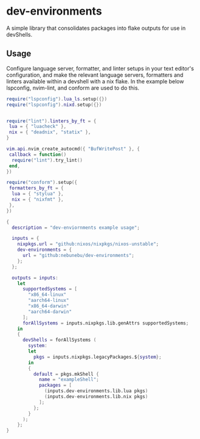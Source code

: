 # dev-environments

A simple library that consolidates packages into flake
outputs for use in devShells.

## Usage

Configure language server, formatter, and linter setups
in your text editor's configuration, and make the relevant
language servers, formatters and linters available within
a devshell with a nix flake. In the example below lspconfig,
nvim-lint, and conform are used to do this.

```lua
require("lspconfig").lua_ls.setup({})
require("lspconfig").nixd.setup({})


require("lint").linters_by_ft = {
 lua = { "luacheck" },
 nix = { "deadnix", "statix" },
}

vim.api.nvim_create_autocmd({ "BufWritePost" }, {
 callback = function()
  require("lint").try_lint()
 end,
})

require("conform").setup({
 formatters_by_ft = {
  lua = { "stylua" },
  nix = { "nixfmt" },
 },
})
```

```nix
{
  description = "dev-enviornments example usage";

  inputs = {
    nixpkgs.url = "github:nixos/nixpkgs/nixos-unstable";
    dev-environments = {
      url = "github:nebunebu/dev-environments";
    };
  };

  outputs = inputs:
    let
      supportedSystems = [
        "x86_64-linux"
        "aarch64-linux"
        "x86_64-darwin"
        "aarch64-darwin"
      ];
      forAllSystems = inputs.nixpkgs.lib.genAttrs supportedSystems;
    in
    {
      devShells = forAllSystems (
        system:
        let
          pkgs = inputs.nixpkgs.legacyPackages.${system};
        in
        {
          default = pkgs.mkShell {
            name = "exampleShell";
            packages = [
              (inputs.dev-environments.lib.lua pkgs)
              (inputs.dev-environments.lib.nix pkgs)
            ];
          };
        }
      );
    };
}
```
